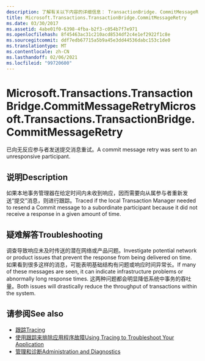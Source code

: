 ```yaml
---
description: 了解有关以下内容的详细信息： TransactionBridge. CommitMessageRetry
title: Microsoft.Transactions.TransactionBridge.CommitMessageRetry
ms.date: 03/30/2017
ms.assetid: 4abe01f0-6398-4fba-b2f3-c054b7f7e971
ms.openlocfilehash: 8f45463ac31c210acd8534df2c4e1ef2922f1c8e
ms.sourcegitcommit: ddf7edb67715a5b9a45e3dd44536dabc153c1de0
ms.translationtype: MT
ms.contentlocale: zh-CN
ms.lasthandoff: 02/06/2021
ms.locfileid: "99720600"
---
```

# <a name="microsofttransactionstransactionbridgecommitmessageretry"></a><span data-ttu-id="cdb8a-103">Microsoft.Transactions.TransactionBridge.CommitMessageRetry</span><span class="sxs-lookup"><span data-stu-id="cdb8a-103">Microsoft.Transactions.TransactionBridge.CommitMessageRetry</span></span>

<span data-ttu-id="cdb8a-104">已向无反应参与者发送提交消息重试。</span><span class="sxs-lookup"><span data-stu-id="cdb8a-104">A commit message retry was sent to an unresponsive participant.</span></span>  
  
## <a name="description"></a><span data-ttu-id="cdb8a-105">说明</span><span class="sxs-lookup"><span data-stu-id="cdb8a-105">Description</span></span>  

 <span data-ttu-id="cdb8a-106">如果本地事务管理器在给定时间内未收到响应，因而需要向从属参与者重新发送“提交”消息，则进行跟踪。</span><span class="sxs-lookup"><span data-stu-id="cdb8a-106">Traced if the local Transaction Manager needed to resend a Commit message to a subordinate participant because it did not receive a response in a given amount of time.</span></span>  
  
## <a name="troubleshooting"></a><span data-ttu-id="cdb8a-107">疑难解答</span><span class="sxs-lookup"><span data-stu-id="cdb8a-107">Troubleshooting</span></span>  

 <span data-ttu-id="cdb8a-108">调查导致响应未及时传送的潜在网络或产品问题。</span><span class="sxs-lookup"><span data-stu-id="cdb8a-108">Investigate potential network or product issues that prevent the response from being delivered on time.</span></span>  <span data-ttu-id="cdb8a-109">如果看到很多这样的消息，可能表明基础结构有问题或响应时间异常长。</span><span class="sxs-lookup"><span data-stu-id="cdb8a-109">If many of these messages are seen, it can indicate infrastructure problems or abnormally long response times.</span></span> <span data-ttu-id="cdb8a-110">这两种问题都会明显降低系统中事务的吞吐量。</span><span class="sxs-lookup"><span data-stu-id="cdb8a-110">Both issues will drastically reduce the throughput of transactions within the system.</span></span>  
  
## <a name="see-also"></a><span data-ttu-id="cdb8a-111">请参阅</span><span class="sxs-lookup"><span data-stu-id="cdb8a-111">See also</span></span>

- [<span data-ttu-id="cdb8a-112">跟踪</span><span class="sxs-lookup"><span data-stu-id="cdb8a-112">Tracing</span></span>](index.md)
- [<span data-ttu-id="cdb8a-113">使用跟踪来排除应用程序故障</span><span class="sxs-lookup"><span data-stu-id="cdb8a-113">Using Tracing to Troubleshoot Your Application</span></span>](using-tracing-to-troubleshoot-your-application.md)
- [<span data-ttu-id="cdb8a-114">管理和诊断</span><span class="sxs-lookup"><span data-stu-id="cdb8a-114">Administration and Diagnostics</span></span>](../index.md)
